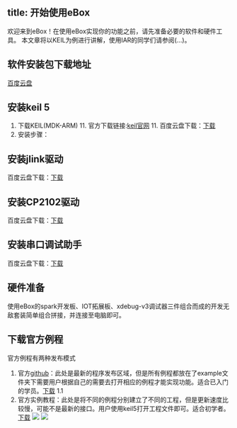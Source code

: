 title: 开始使用eBox
---
欢迎来到eBox！在使用eBox实现你的功能之前，请先准备必要的软件和硬件工具。
本文章将以KEIL为例进行讲解，使用IAR的同学们请参阅(...)。

## 软件安装包下载地址
[百度云盘](http://pan.baidu.com/share/link?shareid=2806070646&uk=1140968500#list/path=%2F&parentPath=%2Febox%2Febox_stm32f1x)
## 安装keil 5
1. 下载KEIL(MDK-ARM)
    11. 官方下载链接:[keil官网](http://www.keil.com/)
    11. 百度云盘下载：[下载](http://pan.baidu.com/share/link?shareid=2806070646&uk=1140968500#list/path=%2Febox%2Febox_stm32f1x%2F%E3%80%90eBox%E7%94%9F%E6%80%81%E5%9C%88%E3%80%91%E5%85%AC%E5%BC%80%E8%B5%84%E6%96%99%2F%E5%85%AC%E5%BC%80%E8%B5%84%E6%96%99%2F2.%E8%BD%AF%E4%BB%B6%E5%B7%A5%E5%85%B7&parentPath=%2Febox%2Febox_stm32f1x)
1. 安装步骤：


## 安装jlink驱动
百度云盘下载：[下载](http://pan.baidu.com/share/link?shareid=2806070646&uk=1140968500#list/path=%2Febox%2Febox_stm32f1x%2F%E3%80%90eBox%E7%94%9F%E6%80%81%E5%9C%88%E3%80%91%E5%85%AC%E5%BC%80%E8%B5%84%E6%96%99%2F%E5%85%AC%E5%BC%80%E8%B5%84%E6%96%99%2F2.%E8%BD%AF%E4%BB%B6%E5%B7%A5%E5%85%B7&parentPath=%2Febox%2Febox_stm32f1x)
## 安装CP2102驱动
百度云盘下载：[下载](http://pan.baidu.com/share/link?shareid=2806070646&uk=1140968500#list/path=%2Febox%2Febox_stm32f1x%2F%E3%80%90eBox%E7%94%9F%E6%80%81%E5%9C%88%E3%80%91%E5%85%AC%E5%BC%80%E8%B5%84%E6%96%99%2F%E5%85%AC%E5%BC%80%E8%B5%84%E6%96%99%2F2.%E8%BD%AF%E4%BB%B6%E5%B7%A5%E5%85%B7&parentPath=%2Febox%2Febox_stm32f1x)
## 安装串口调试助手
百度云盘下载：[下载](http://pan.baidu.com/share/link?shareid=2806070646&uk=1140968500#list/path=%2Febox%2Febox_stm32f1x%2F%E3%80%90eBox%E7%94%9F%E6%80%81%E5%9C%88%E3%80%91%E5%85%AC%E5%BC%80%E8%B5%84%E6%96%99%2F%E5%85%AC%E5%BC%80%E8%B5%84%E6%96%99%2F2.%E8%BD%AF%E4%BB%B6%E5%B7%A5%E5%85%B7&parentPath=%2Febox%2Febox_stm32f1x)

## 硬件准备
使用eBox的spark开发板、IOT拓展板、xdebug-v3调试器三件组合而成的开发无敌套装简单组合拼接，并连接至电脑即可。

## 下载官方例程
官方例程有两种发布模式
1. 官方[github](https://github.com/eboxmaker/ebox_stm32f1xx)：此处是最新的程序发布区域，但是所有例程都放在了example文件夹下需要用户根据自己的需要去打开相应的例程才能实现功能。适合已入门的学员。[下载](https://github.com/eboxmaker/ebox_stm32f1xx)
 1.1
2. 官方实例教程：此处是将不同的例程分别建立了不同的工程，但是更新速度比较慢，可能不是最新的接口。用户使用keil5打开工程文件即可。适合初学者。[下载](http://pan.baidu.com/share/link?shareid=2806070646&uk=1140968500#list/path=%2Febox%2Febox_stm32f1x%2F%E3%80%90eBox%E7%94%9F%E6%80%81%E5%9C%88%E3%80%91%E5%85%AC%E5%BC%80%E8%B5%84%E6%96%99%2F%E5%85%AC%E5%BC%80%E8%B5%84%E6%96%99%2F3.%E4%BB%A3%E7%A0%81&parentPath=%2Febox%2Febox_stm32f1x)
 ![](http://i1.piimg.com/567571/c518342b2f3ad4f6.png)
 ![](http://i1.piimg.com/567571/eb75560d96f78807.png)

